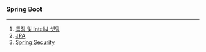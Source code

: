### Spring Boot
- - - 
1) [특징 및 InteliJ 셋팅](./TIL.md) 
2) [JPA](./JPA/TIL.md)
3) [Spring Security](./SpringSecurity/TIL.md)

